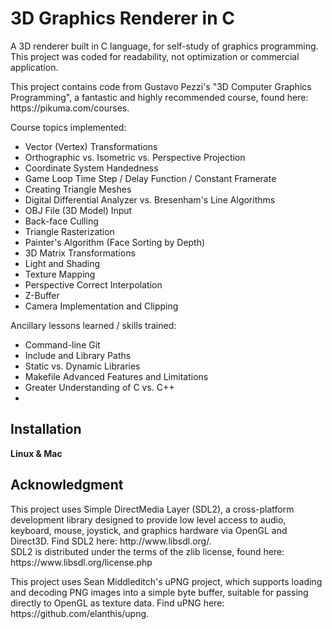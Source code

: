 # 3D Graphics Renderer in C

<p>A 3D renderer built in C language, for self-study of graphics programming.<br>
This project was coded for readability, not optimization or commercial application.</p>

<p>This project contains code from Gustavo Pezzi's "3D Computer Graphics 
Programming", a fantastic and highly recommended course, found here: 
https://pikuma.com/courses.</p>

Course topics implemented:<br>
<ul>
    <li>Vector (Vertex) Transformations</li>
    <li>Orthographic vs. Isometric vs. Perspective Projection</li>
    <li>Coordinate System Handedness</li>
    <li>Game Loop Time Step / Delay Function / Constant Framerate</li>
    <li>Creating Triangle Meshes</li>
    <li>Digital Differential Analyzer vs. Bresenham's Line Algorithms</li>
    <li>OBJ File (3D Model) Input</li>
    <li>Back-face Culling</li>
    <li>Triangle Rasterization</li>
    <li>Painter's Algorithm (Face Sorting by Depth)</li>
    <li>3D Matrix Transformations</li>
    <li>Light and Shading</li>
    <li>Texture Mapping</li>
    <li>Perspective Correct Interpolation</li>
    <li>Z-Buffer</li>
    <li>Camera Implementation and Clipping</li>
</ul>

Ancillary lessons learned / skills trained:<br>
<ul>
    <li>Command-line Git</li>
    <li>Include and Library Paths</li>
    <li>Static vs. Dynamic Libraries</li>
    <li>Makefile Advanced Features and Limitations</li>
    <li>Greater Understanding of C vs. C++</li>
    <li></li>
</ul>
</p>

## Installation

**Linux & Mac**

## Acknowledgment

<p>This project uses Simple DirectMedia Layer (SDL2), a cross-platform development library designed to provide low level access to audio, keyboard, mouse, joystick, and graphics hardware via OpenGL and Direct3D. Find SDL2 here: http://www.libsdl.org/.<br>
SDL2 is distributed under the terms of the zlib license, found here: https://www.libsdl.org/license.php</p>

<p>This project uses Sean Middleditch's uPNG project, which supports loading and decoding PNG images into a simple byte buffer, suitable for passing directly to OpenGL as texture data. Find uPNG here: 
https://github.com/elanthis/upng.</p>